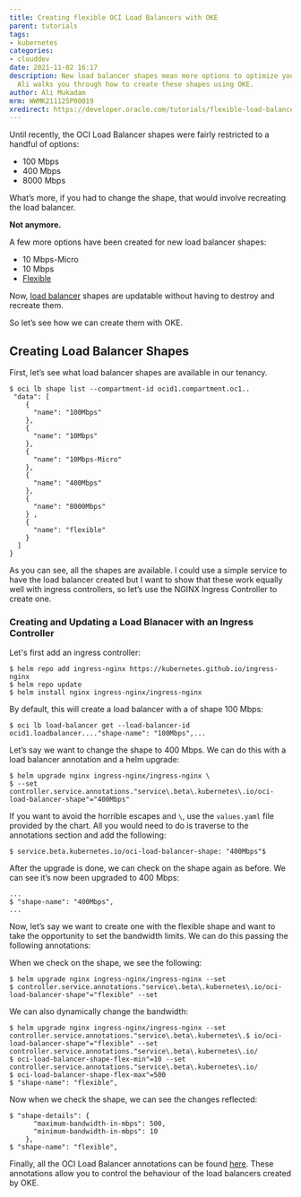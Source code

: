 ```yaml
---
title: Creating flexible OCI Load Balancers with OKE
parent: tutorials
tags:
- kubernetes
categories:
- clouddev
date: 2021-11-02 16:17
description: New load balancer shapes mean more options to optimize your configuration.
  Ali walks you through how to create these shapes using OKE.
author: Ali Mukadam
mrm: WWMK211125P00019
xredirect: https://developer.oracle.com/tutorials/flexible-load-balancers-oke/
---
```

Until recently, the OCI Load Balancer shapes were fairly restricted to a handful of options:

* 100 Mbps
* 400 Mbps
* 8000 Mbps

What’s more, if you had to change the shape, that would involve recreating the load balancer. 

**Not anymore.**

A few more options have been created for new load balancer shapes:

* 10 Mbps-Micro
* 10 Mbps
* [Flexible](https://blogs.oracle.com/cloud-infrastructure/post/announcing-oracle-cloud-infrastructure-flexible-load-balancing)

Now, [load balancer](https://blogs.oracle.com/cloud-infrastructure/introducing-dynamic-update-of-load-balancer-shapes) shapes are updatable without having to destroy and recreate them.

So let’s see how we can create them with OKE.

## Creating Load Balancer Shapes
First, let’s see what load balancer shapes are available in our tenancy.

```console
$ oci lb shape list --compartment-id ocid1.compartment.oc1..   
 "data": [                                                                                                                                                                                   
    {                                                                                                                                                                                         
      "name": "100Mbps"                                                                                                                                                                       
    },                                                                                                                                                                                 
    {                                                                                                                                                                                         
      "name": "10Mbps"                                                                                                                                                                        
    },                                                                                                                                                                                   
    {                                                                                                                                                                                         
      "name": "10Mbps-Micro"                                                                                                                                                                  
    },                                                                                                                                                                                       
    {                                                                                                                                                                                         
      "name": "400Mbps"                                                                                                                                                                       
    },                                                                                                                                                                                        
    {                                                                                                                                                                                         
      "name": "8000Mbps"                                                                                                                                                                      
    } ,                                                                                                                                                                                        
    {                                                                                                                                                                                         
      "name": "flexible"                                                                                                                                                                      
    }                                                                                                                                                                                         
  ]
}
```

As you can see, all the shapes are available. I could use a simple service to have the load balancer created but I want to show that these work equally well with ingress controllers, so let’s use the NGINX Ingress Controller to create one.

### Creating and Updating a Load Blanacer with an Ingress Controller
Let's first add an ingress controller:

```console
$ helm repo add ingress-nginx https://kubernetes.github.io/ingress-nginx
$ helm repo update
$ helm install nginx ingress-nginx/ingress-nginx
```
By default, this will create a load balancer with a of shape 100 Mbps:

```console
$ oci lb load-balancer get --load-balancer-id ocid1.loadbalancer...."shape-name": "100Mbps",...
```

Let’s say we want to change the shape to 400 Mbps. We can do this with a load balancer annotation and a helm upgrade:

```console
$ helm upgrade nginx ingress-nginx/ingress-nginx \
$ --set controller.service.annotations."service\.beta\.kubernetes\.io/oci-load-balancer-shape"="400Mbps"
```

If you want to avoid the horrible escapes and `\`, use the `values.yaml` file provided by the chart. All you would need to do is traverse to the annotations section and add the following:

```console
$ service.beta.kubernetes.io/oci-load-balancer-shape: "400Mbps"$ 
```

After the upgrade is done, we can check on the shape again as before. We can see it’s now been upgraded to 400 Mbps:

```console
...
$ "shape-name": "400Mbps",
...
```

Now, let’s say we want to create one with the flexible shape and want to take the opportunity to set the bandwidth limits. We can do this passing the following annotations:

When we check on the shape, we see the following:

```console
$ helm upgrade nginx ingress-nginx/ingress-nginx --set 
$ controller.service.annotations."service\.beta\.kubernetes\.io/oci-load-balancer-shape"="flexible" --set 
```

We can also dynamically change the bandwidth:

```console
$ helm upgrade nginx ingress-nginx/ingress-nginx --set controller.service.annotations."service\.beta\.kubernetes\.$ io/oci-load-balancer-shape"="flexible" --set controller.service.annotations."service\.beta\.kubernetes\.io/ 
$ oci-load-balancer-shape-flex-min"=10 --set controller.service.annotations."service\.beta\.kubernetes\.io/
$ oci-load-balancer-shape-flex-max"=500      
$ "shape-name": "flexible",
```

Now when we check the shape, we can see the changes reflected:

```console
$ "shape-details": {                                                                                                                                                                        
      "maximum-bandwidth-in-mbps": 500,                                                                                                                                                       
      "minimum-bandwidth-in-mbps": 10                                                                                                                                                         
    },                                                                                                                                                                                        
$ "shape-name": "flexible",
```

Finally, all the OCI Load Balancer annotations can be found [here](https://github.com/oracle/oci-cloud-controller-manager/blob/master/docs/load-balancer-annotations.md). These annotations allow you to control the behaviour of the load balancers created by OKE.
